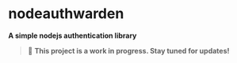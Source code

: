 # nodeauthwarden

**A simple nodejs authentication library**
> 🚧 **This project is a work in progress. Stay tuned for updates!**
